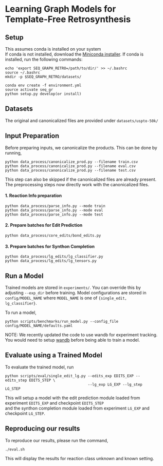 # Learning Graph Models for Template-Free Retrosynthesis

## Setup

This assumes conda is installed on your system \
If conda is not installed, download the [Miniconda installer](https://docs.conda.io/en/latest/miniconda.html#).
If conda is installed, run the following commands:

```
echo 'export SEQ_GRAPH_RETRO=/path/to/dir/' >> ~/.bashrc
source ~/.bashrc
mkdir -p $SEQ_GRAPH_RETRO/datasets/

conda env create -f environment.yml
source activate seq_gr
python setup.py develop(or install)
```

## Datasets
The original and canonicalized files are provided under `datasets/uspto-50k/`

## Input Preparation

Before preparing inputs, we canonicalize the products. This can be done by running,

```
python data_process/canonicalize_prod.py --filename train.csv
python data_process/canonicalize_prod.py --filename eval.csv
python data_process/canonicalize_prod.py --filename test.csv
```
This step can also be skipped if the canonicalized files are already present.
The preprocessing steps now directly work with the canonicalized files.

#### 1. Reaction Info preparation
```
python data_process/parse_info.py --mode train
python data_process/parse_info.py --mode eval
python data_process/parse_info.py --mode test
```

#### 2. Prepare batches for Edit Prediction
```
python data_process/core_edits/bond_edits.py
```

#### 3. Prepare batches for Synthon Completion
```
python data_process/lg_edits/lg_classifier.py
python data_process/lg_edits/lg_tensors.py
```

## Run a Model
Trained models are stored in `experiments/`. You can override this by adjusting `--exp_dir` before training.
Model configurations are stored in `config/MODEL_NAME` 
where `MODEL_NAME` is one of `{single_edit, lg_classifier}`.

To run a model, 
```
python scripts/benchmarks/run_model.py --config_file config/MODEL_NAME/defaults.yaml
```
NOTE: We recently updated the code to use wandb for experiment tracking. You would need to setup [wandb](https://docs.wandb.ai/quickstart) before being able to train a model.

## Evaluate using a Trained Model

To evaluate the trained model, run
```
python scripts/eval/single_edit_lg.py --edits_exp EDITS_EXP --edits_step EDITS_STEP \
                                      --lg_exp LG_EXP --lg_step LG_STEP
```
This will setup a model with the edit prediction module loaded from experiment `EDITS_EXP` and checkpoint `EDITS_STEP` \
and the synthon completion module loaded from experiment `LG_EXP` and checkpoint `LG_STEP`.

## Reproducing our results
To reproduce our results, please run the command,
```
./eval.sh
```
This will display the results for reaction class unknown and known setting.
